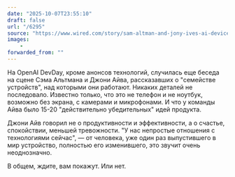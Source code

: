 ```yaml
---
date: "2025-10-07T23:55:10"
draft: false
url: "/6295"
source: "https://www.wired.com/story/sam-altman-and-jony-ives-ai-device-dev-day/"
images:
    -
forwarded_from: ""
---
```


На OpenAI DevDay, кроме анонсов технологий, случилась еще беседа на сцене Сэма Альтмана и Джони Айва, рассказавших о "семействе устройств", над которыми они работают. Никаких деталей не последовало. Известно только, что это не телефон и не ноутбук, возможно без экрана, с камерами и микрофонами. И что у команды Айва было 15-20 "действительно убедительных" идей продукта.

Джони Айв говорил не о продуктивности и эффективности, а о счастье, спокойствии, меньшей тревожности. "У нас непростые отношения с технологиями сейчас", — от человека, уже один раз выпустившего в мир устройство, полностью его изменившего, это звучит очень неоднозначно.

В общем, ждите, вам покажут. Или нет.
